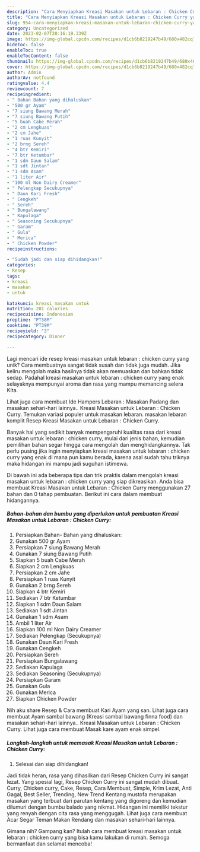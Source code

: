 ```yaml
---
description: "Cara Menyiapkan Kreasi Masakan untuk Lebaran : Chicken Curry yang Lezat Sekali"
title: "Cara Menyiapkan Kreasi Masakan untuk Lebaran : Chicken Curry yang Lezat Sekali"
slug: 954-cara-menyiapkan-kreasi-masakan-untuk-lebaran-chicken-curry-yang-lezat-sekali
category: Uncategorized
date: 2023-02-07T20:16:19.339Z
image: https://img-global.cpcdn.com/recipes/d1cb6b8219247b49/680x482cq70/kreasi-masakan-untuk-lebaran-chicken-curry-foto-resep-utama.jpg
hideToc: false
enableToc: true
enableTocContent: false
thumbnail: https://img-global.cpcdn.com/recipes/d1cb6b8219247b49/680x482cq70/kreasi-masakan-untuk-lebaran-chicken-curry-foto-resep-utama.jpg
cover: https://img-global.cpcdn.com/recipes/d1cb6b8219247b49/680x482cq70/kreasi-masakan-untuk-lebaran-chicken-curry-foto-resep-utama.jpg
author: Admin
authorAv: notfound
ratingvalue: 4.4
reviewcount: 7
recipeingredient:
- " Bahan Bahan yang dihaluskan"
- "500 gr Ayam"
- "7 siung Bawang Merah"
- "7 siung Bawang Putih"
- "5 buah Cabe Merah"
- "2 cm Lengkuas"
- "2 cm Jahe"
- "1 ruas Kunyit"
- "2 brng Sereh"
- "4 btr Kemiri"
- "7 btr Ketumbar"
- "1 sdm Daun Salam"
- "1 sdt Jintan"
- "1 sdm Asam"
- "1 liter Air"
- "100 ml Non Dairy Creamer"
- " Pelengkap Secukupnya"
- " Daun Kari Fresh"
- " Cengkeh"
- " Sereh"
- " Bungalawang"
- " Kapulaga"
- " Seasoning Secukupnya"
- " Garam"
- " Gula"
- " Merica"
- " Chicken Powder"
recipeinstructions:

- "Sudah jadi dan siap dihidangkan!"
categories:
- Resep
tags:
- kreasi
- masakan
- untuk

katakunci: kreasi masakan untuk 
nutrition: 201 calories
recipecuisine: Indonesian
preptime: "PT38M"
cooktime: "PT39M"
recipeyield: "3"
recipecategory: Dinner

---
```





Lagi mencari ide resep kreasi masakan untuk lebaran : chicken curry yang unik? Cara membuatnya sangat tidak susah dan tidak juga mudah. Jika keliru mengolah maka hasilnya tidak akan memuaskan dan bahkan tidak sedap. Padahal kreasi masakan untuk lebaran : chicken curry yang enak selayaknya mempunyai aroma dan rasa yang mampu memancing selera Kita.





Lihat juga cara membuat Ide Hampers Lebaran : Masakan Padang dan masakan sehari-hari lainnya.. Kreasi Masakan untuk Lebaran : Chicken Curry. Temukan variasi populer untuk masakan lebaran. masakan lebaran komplit Resep Kreasi Masakan untuk Lebaran : Chicken Curry.

Banyak hal yang sedikit banyak mempengaruhi kualitas rasa dari kreasi masakan untuk lebaran : chicken curry, mulai dari jenis bahan, kemudian pemilihan bahan segar hingga cara mengolah dan menghidangkannya. Tak perlu pusing jika ingin menyiapkan kreasi masakan untuk lebaran : chicken curry yang enak di mana pun kamu berada, karena asal sudah tahu triknya maka hidangan ini mampu jadi suguhan istimewa.






Di bawah ini ada beberapa tips dan trik praktis dalam mengolah kreasi masakan untuk lebaran : chicken curry yang siap dikreasikan. Anda bisa membuat Kreasi Masakan untuk Lebaran : Chicken Curry menggunakan 27 bahan dan 0 tahap pembuatan. Berikut ini cara dalam membuat hidangannya.

<!--inarticleads1-->

##### Bahan-bahan dan bumbu yang diperlukan untuk pembuatan Kreasi Masakan untuk Lebaran : Chicken Curry:

1. Persiapkan  Bahan- Bahan yang dihaluskan:
1. Gunakan 500 gr Ayam
1. Persiapkan 7 siung Bawang Merah
1. Gunakan 7 siung Bawang Putih
1. Siapkan 5 buah Cabe Merah
1. Siapkan 2 cm Lengkuas
1. Persiapkan 2 cm Jahe
1. Persiapkan 1 ruas Kunyit
1. Gunakan 2 brng Sereh
1. Siapkan 4 btr Kemiri
1. Sediakan 7 btr Ketumbar
1. Siapkan 1 sdm Daun Salam
1. Sediakan 1 sdt Jintan
1. Gunakan 1 sdm Asam
1. Ambil 1 liter Air
1. Siapkan 100 ml Non Dairy Creamer
1. Sediakan  Pelengkap (Secukupnya)
1. Gunakan  Daun Kari Fresh
1. Gunakan  Cengkeh
1. Persiapkan  Sereh
1. Persiapkan  Bungalawang
1. Sediakan  Kapulaga
1. Sediakan  Seasoning (Secukupnya)
1. Persiapkan  Garam
1. Gunakan  Gula
1. Gunakan  Merica
1. Siapkan  Chicken Powder


Nih aku share Resep &amp; Cara membuat Kari Ayam yang san. Lihat juga cara membuat Ayam sambal bawang (Kreasi sambal bawang finna food) dan masakan sehari-hari lainnya.. Kreasi Masakan untuk Lebaran : Chicken Curry. Lihat juga cara membuat Masak kare ayam enak simpel. 

<!--inarticleads2-->

##### Langkah-langkah untuk memasak Kreasi Masakan untuk Lebaran : Chicken Curry:


1. Selesai dan siap dihidangkan!

Jadi tidak heran, rasa yang dihasilkan dari Resep Chicken Curry ini sangat lezat. Yang spesial lagi, Resep Chicken Curry ini sangat mudah dibuat. Curry, Chicken curry, Cake, Resep, Cara Membuat, Simple, Krim Lezat, Anti Gagal, Best Seller, Trending, New Trend Kentang mustofa merupakan masakan yang terbuat dari parutan kentang yang digoreng dan kemudian dilumuri dengan bumbu balado yang nikmat. Hidangan ini memiliki tekstur yang renyah dengan cita rasa yang menggugah. Lihat juga cara membuat Acar Segar Teman Makan Rendang dan masakan sehari-hari lainnya. 

Gimana nih? Gampang kan? Itulah cara membuat kreasi masakan untuk lebaran : chicken curry yang bisa kamu lakukan di rumah. Semoga bermanfaat dan selamat mencoba!
